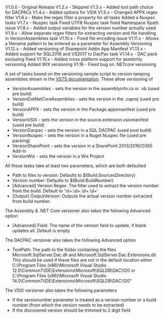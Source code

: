 V1.0.0 - Original Release
V1.2.x - Skipped
V1.3.x - Added tool path choice for DACPACs
V1.4.x - Added options for VSIX
V1.5.x - Changed APPX regex filter
V1.6.x - Make the regex filter a property for all tasks
         Added a Nuspec tasks
V1.7.x - Nuspec task Fixed UTF8 
         Nuspec task fixed Namespace Xpath issue
V1.8.x - Added output variables for the version number actually used
V1.9.x - Allow separate regex filters for extracting version and file handling in VersionAssemblies task
V1.10.x - Fixed file encoding issue
V1.11.x - Allows a filename pattern to be entered as a parameter for Assembly Versioning
V1.12.x - Added versioning of Sharepoint Addin App Manifest
V1.13.x - Added support for SQL2016 and VS2017 to DacPac task
V1.14.x - DAC pack exclusing fixed
V1.15.x - Added cross platform support for assebmly versioning
          Added WIX versioning
V1.16   - Fixed bug on .NETcore versioning

A set of tasks based on the versioning sample script to version tamping assemblies shown in the [VSTS documentation](https://msdn.microsoft.com/Library/vs/alm/Build/scripts/index
). These allow versioning of 

* VersionAssemblies - sets the version in the assemblyinfo.cs or .vb (used pre build)
* VersionDotNetCoreAssemblies - sets the version in the .csproj (used pre build)
* VersionAPPX - sets the version in the Package.appxmanifest (used pre build)
* VersionVSIX - sets the version in the source.extension.vsixmanifest (used pre build)
* VersionDacpac - sets the version in a SQL DACPAC (used post build)
* VersionNuspec - sets the version in a Nuget Nuspec file (used pre packing)
* VersionSharePoint - sets the version in a SharePoint 2013/2016/O365 Add-In 
* VersionWix - sets the version in a Wix Project

All these tasks take at least two parameters, which are both defaulted

* Path to files to version: Defaults to $(Build.SourcesDirectory)
* Version number: Defaults to $(Build.BuildNumber)
* [Advanced] Version Regex: The filter used to extract the version number from the build. Default to '\d+\.\d+\.\d+\.\d+'
* [Output] OutputVersion: Outputs the actual version number extracted from build number. 

The Assembly & .NET Core versioner also takes the following Advanced option

* [Advanced] Field: The name of the version field to update, if blank updates all. Default is empty

The DACPAC versioner also takes the following Advanced option

* ToolPath: The path to the folder containing the files Microsoft.SqlServer.Dac.dll and Microsoft.SqlServer.Dac.Extensions.dll. This should be used if these files are not in the default location either C:\Program Files (x86)\Microsoft Visual Studio 12.0\Common7\IDE\Extensions\Microsoft\SQLDB\DAC\120 or C:\Program Files (x86)\Microsoft Visual Studio 14.0\Common7\IDE\Extensions\Microsoft\SQLDB\DAC\120"

The VSIX versioner also takes the following parameters

* If the versionumber parameter is treated as a version number or a build number (from which the version needs to be extracted)
* If the discovered version should be trimmed to 2 digit field
